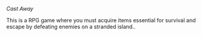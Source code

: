 *Cast Away*

This is a RPG game where you must acquire items essential for survival and escape by defeating enemies on a stranded island..  
